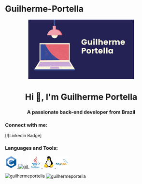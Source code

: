 # Guilherme-Portella
<p align="center">
  <img src="https://github.com/GuilhermePortella/Guilherme-Portella/blob/main/NickName.png?raw=true" width="350">
 </p>

<h1 align="center">Hi 👋, I'm Guilherme Portella</h1>
<h3 align="center">A passionate back-end developer from Brazil</h3>

<h3 align="left">Connect with me:</h3>
[![Linkedin Badge]


<h3 align="left">Languages and Tools:</h3>
<p align="left"> <a href="https://www.cprogramming.com/" target="_blank"> <img src="https://raw.githubusercontent.com/devicons/devicon/master/icons/c/c-original.svg" alt="c" width="40" height="40"/> </a> <a href="https://git-scm.com/" target="_blank"> <img src="https://www.vectorlogo.zone/logos/git-scm/git-scm-icon.svg" alt="git" width="40" height="40"/> </a> <a href="https://www.java.com" target="_blank"> <img src="https://raw.githubusercontent.com/devicons/devicon/master/icons/java/java-original.svg" alt="java" width="40" height="40"/> </a> <a href="https://www.linux.org/" target="_blank"> <img src="https://raw.githubusercontent.com/devicons/devicon/master/icons/linux/linux-original.svg" alt="linux" width="40" height="40"/> </a> <a href="https://www.mysql.com/" target="_blank"> <img src="https://raw.githubusercontent.com/devicons/devicon/master/icons/mysql/mysql-original-wordmark.svg" alt="mysql" width="40" height="40"/> </a> </p>

<p><img align="left" src="https://github-readme-stats.vercel.app/api/top-langs?username=guilhermeportella&show_icons=true&locale=en&layout=compact" alt="guilhermeportella" /></p>

<p>&nbsp;<img align="center" src="https://github-readme-stats.vercel.app/api?username=guilhermeportella&show_icons=true&locale=en" alt="guilhermeportella" /></p>
